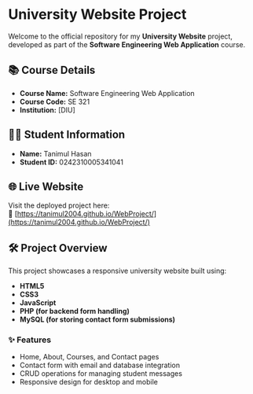 # University Website Project

Welcome to the official repository for my **University Website** project, developed as part of the **Software Engineering Web Application** course.

## 📚 Course Details
- **Course Name:** Software Engineering Web Application  
- **Course Code:** SE 321  
- **Institution:** [DIU]

## 👨‍🎓 Student Information
- **Name:** Tanimul Hasan  
- **Student ID:** 0242310005341041  

## 🌐 Live Website
Visit the deployed project here:  
🔗 [https://tanimul2004.github.io/WebProject/](https://tanimul2004.github.io/WebProject/)

## 🛠️ Project Overview
This project showcases a responsive university website built using:
- **HTML5**
- **CSS3**
- **JavaScript**
- **PHP (for backend form handling)**
- **MySQL (for storing contact form submissions)**

### ✨ Features
- Home, About, Courses, and Contact pages
- Contact form with email and database integration
- CRUD operations for managing student messages
- Responsive design for desktop and mobile
